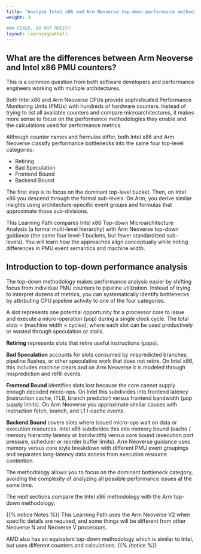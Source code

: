 ```yaml
---
title: "Analyze Intel x86 and Arm Neoverse top-down performance methodologies"
weight: 3

### FIXED, DO NOT MODIFY
layout: learningpathall
---
```


## What are the differences between Arm Neoverse and Intel x86 PMU counters?

This is a common question from both software developers and performance engineers working with multiple architectures.

Both Intel x86 and Arm Neoverse CPUs provide sophisticated Performance Monitoring Units (PMUs) with hundreds of hardware counters. Instead of trying to list all available counters and compare microarchitectures, it makes more sense to focus on the performance methodologies they enable and the calculations used for performance metrics. 

Although counter names and formulas differ, both Intel x86 and Arm Neoverse classify performance bottlenecks into the same four top-level categories:

- Retiring
- Bad Speculation
- Frontend Bound
- Backend Bound

The first step is to focus on the dominant top-level bucket. Then, on Intel x86 you descend through the formal sub-levels. On Arm, you derive similar insights using architecture-specific event groups and formulas that approximate those sub-divisions.

This Learning Path compares Intel x86 Top-down Microarchitecture Analysis (a formal multi-level hierarchy) with Arm Neoverse top-down guidance (the same four level-1 buckets, but fewer standardized sub-levels). You will learn how the approaches align conceptually while noting differences in PMU event semantics and machine width.

## Introduction to top-down performance analysis

The top-down methodology makes performance analysis easier by shifting focus from individual PMU counters to pipeline utilization. Instead of trying to interpret dozens of metrics, you can systematically identify bottlenecks by attributing CPU pipeline activity to one of the four categories.

A slot represents one potential opportunity for a processor core to issue and execute a micro-operation (µop) during a single clock cycle. 
The total slots = (machine width × cycles), where each slot can be used productively or wasted through speculation or stalls.

**Retiring** represents slots that retire useful instructions (µops).

**Bad Speculation** accounts for slots consumed by mispredicted branches, pipeline flushes, or other speculative work that does not retire.
On Intel x86, this includes machine clears and on Arm Neoverse it is modeled through misprediction and refill events.

**Frontend Bound** identifies slots lost because the core cannot supply enough decoded micro-ops. On Intel this subdivides into frontend latency (instruction cache, ITLB, branch predictor) versus frontend bandwidth (µop supply limits). On Arm Neoverse you approximate similar causes with instruction fetch, branch, and L1 I-cache events.

**Backend Bound** covers slots where issued micro-ops wait on data or execution resources. Intel x86 subdivides this into memory bound (cache / memory hierarchy latency or bandwidth) versus core bound (execution port pressure, scheduler or reorder buffer limits). Arm Neoverse guidance uses memory versus core style breakdown with different PMU event groupings and separates long-latency data access from execution resource contention.

The methodology allows you to focus on the dominant bottleneck category, avoiding the complexity of analyzing all possible performance issues at the same time. 

The next sections compare the Intel x86 methodology with the Arm top-down methodology. 

{{% notice Notes %}}
This Learning Path uses the Arm Neoverse V2 when specific details are required, and some things will be different from other Neoverse N and Neoverse V processors. 

AMD also has an equivalent top-down methodology which is similar to Intel, but uses different counters and calculations. 
{{% /notice %}}

